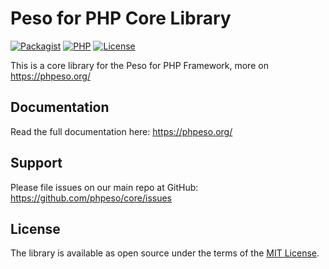 # Peso for PHP Core Library

[![Packagist]][Packagist Link]
[![PHP]][Packagist Link]
[![License]][License Link]

[Packagist]: https://img.shields.io/packagist/v/peso/core.svg?style=flat-square
[PHP]: https://img.shields.io/packagist/php-v/peso/core.svg?style=flat-square
[License]: https://img.shields.io/packagist/l/peso/core.svg?style=flat-square

[Packagist Link]: https://packagist.org/packages/peso/core
[License Link]: LICENSE.md

This is a core library for the Peso for PHP Framework, more on <https://phpeso.org/>

## Documentation

Read the full documentation here: <https://phpeso.org/>

## Support

Please file issues on our main repo at GitHub: <https://github.com/phpeso/core/issues>

## License

The library is available as open source under the terms of the [MIT License][License Link].
